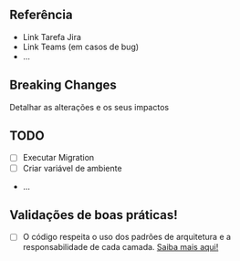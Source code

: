 ## Referência

- Link Tarefa Jira
- Link Teams (em casos de bug)
- ...

## Breaking Changes

Detalhar as alterações e os seus impactos

## TODO
<!-- ignore-task-list-start -->
- [ ] Executar Migration
- [ ] Criar variável de ambiente
- ...
<!-- ignore-task-list-end -->

## Validações de boas práticas!

- [ ] O código respeita o uso dos padrões de arquitetura e a responsabilidade de cada camada. [Saiba mais aqui!](https://team-1611694015260.atlassian.net/wiki/spaces/GDO/pages/90570890/)

